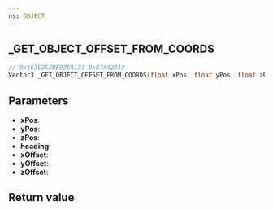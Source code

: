 ```yaml
---
ns: OBJECT
---
```

## _GET_OBJECT_OFFSET_FROM_COORDS

```c
// 0x163E252DE035A133 0x87A42A12
Vector3 _GET_OBJECT_OFFSET_FROM_COORDS(float xPos, float yPos, float zPos, float heading, float xOffset, float yOffset, float zOffset);
```


## Parameters
* **xPos**: 
* **yPos**: 
* **zPos**: 
* **heading**: 
* **xOffset**: 
* **yOffset**: 
* **zOffset**: 

## Return value
